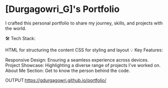 
# [Durgagowri_G]'s Portfolio
I crafted this personal portfolio to share my journey, skills, and projects with the world.

🛠️ Tech Stack:

HTML for structuring the content
CSS for styling and layout
💡 Key Features:

Responsive Design: Ensuring a seamless experience across devices.
Project Showcase: Highlighting a diverse range of projects I've worked on.
About Me Section: Get to know the person behind the code.

OUTPUT:https://gdurgagowri.github.io/portfolio/
